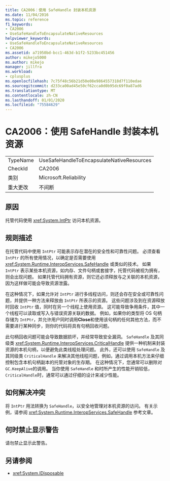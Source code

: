 ```yaml
---
title: CA2006：使用 SafeHandle 封装本机资源
ms.date: 11/04/2016
ms.topic: reference
f1_keywords:
- CA2006
- UseSafeHandleToEncapsulateNativeResources
helpviewer_keywords:
- UseSafeHandleToEncapsulateNativeResources
- CA2006
ms.assetid: a71950bd-bcc1-463d-b1f2-5233bc451456
author: mikejo5000
ms.author: mikejo
manager: jillfra
ms.workload:
- cplusplus
ms.openlocfilehash: 7c75f48c56b21d50e08e9864557318d7f110edae
ms.sourcegitcommit: d233ca00ad45e50cf62cca0d0b95dc69f0a87ad6
ms.translationtype: MT
ms.contentlocale: zh-CN
ms.lasthandoff: 01/01/2020
ms.locfileid: "75584629"
---
```

# <a name="ca2006-use-safehandle-to-encapsulate-native-resources"></a>CA2006：使用 SafeHandle 封装本机资源

|||
|-|-|
|TypeName|UseSafeHandleToEncapsulateNativeResources|
|CheckId|CA2006|
|类别|Microsoft.Reliability|
|重大更改|不间断|

## <a name="cause"></a>原因

托管代码使用 <xref:System.IntPtr> 访问本机资源。

## <a name="rule-description"></a>规则描述

在托管代码中使用 `IntPtr` 可能表示存在潜在的安全性和可靠性问题。 必须查看 `IntPtr` 的所有使用情况，以确定是否需要使用 <xref:System.Runtime.InteropServices.SafeHandle> 或类似的技术。 如果 `IntPtr` 表示某些本机资源，如内存、文件句柄或套接字，托管代码被视为拥有，则会出现问题。 如果托管代码拥有资源，则它还必须释放与之关联的本机资源，因为这样做可能会导致资源泄露。

在这种情况下，如果允许对 `IntPtr` 进行多线程访问，则还会存在安全或可靠性问题，并提供一种方法来释放由 `IntPtr` 所表示的资源。 这些问题涉及到在资源释放时回收 `IntPtr` 值，同时在另一个线程上使用资源。 这可能导致争用条件，其中一个线程可以读取或写入与错误资源关联的数据。 例如，如果你的类型将 OS 句柄存储为 `IntPtr`，并允许用户同时调用**Close**和使用该句柄的任何其他方法，而不需要进行某种同步，则你的代码将具有句柄回收问题。

此句柄回收问题可能会导致数据损坏，并经常导致安全漏洞。 `SafeHandle` 及其同级类 <xref:System.Runtime.InteropServices.CriticalHandle> 提供一种机制来封装资源的本机句柄，以便避免此类线程处理问题。 此外，还可以使用 `SafeHandle` 及其同级类 `CriticalHandle` 来解决其他线程问题，例如，通过调用本机方法来仔细控制包含本机句柄副本的托管对象的生存期。 在这种情况下，您通常可以删除对 `GC.KeepAlive`的调用。 当你使用 `SafeHandle` 和时所产生的性能开销较低，`CriticalHandle`时，通常可以通过仔细的设计来减少性能。

## <a name="how-to-fix-violations"></a>如何解决冲突

将 `IntPtr` 用法转换为 `SafeHandle`，以安全地管理对本机资源的访问。 有关示例，请参阅 <xref:System.Runtime.InteropServices.SafeHandle> 参考文章。

## <a name="when-to-suppress-warnings"></a>何时禁止显示警告

请勿禁止显示此警告。

## <a name="see-also"></a>另请参阅

- <xref:System.IDisposable>
